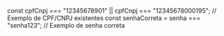 const cpfCnpj === "12345678901" || cpfCnpj === "12345678000195"; // Exemplo de CPF/CNPJ existentes
const senhaCorreta = senha === "senha123"; // Exemplo de senha correta
